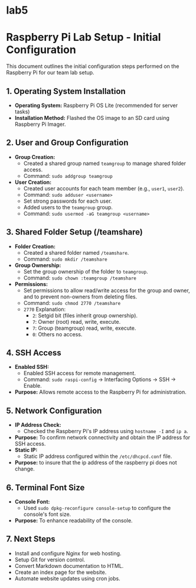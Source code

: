 # lab5
# Raspberry Pi Lab Setup - Initial Configuration

This document outlines the initial configuration steps performed on the Raspberry Pi for our team lab setup.

## 1. Operating System Installation

* **Operating System:** Raspberry Pi OS Lite (recommended for server tasks)
* **Installation Method:** Flashed the OS image to an SD card using Raspberry Pi Imager.

## 2. User and Group Configuration

* **Group Creation:**
    * Created a shared group named `teamgroup` to manage shared folder access.
    * Command: `sudo addgroup teamgroup`
* **User Creation:**
    * Created user accounts for each team member (e.g., `user1`, `user2`).
    * Command: `sudo adduser <username>`
    * Set strong passwords for each user.
    * Added users to the `teamgroup` group.
    * Command: `sudo usermod -aG teamgroup <username>`

## 3. Shared Folder Setup (/teamshare)

* **Folder Creation:**
    * Created a shared folder named `/teamshare`.
    * Command: `sudo mkdir /teamshare`
* **Group Ownership:**
    * Set the group ownership of the folder to `teamgroup`.
    * Command: `sudo chown :teamgroup /teamshare`
* **Permissions:**
    * Set permissions to allow read/write access for the group and owner, and to prevent non-owners from deleting files.
    * Command: `sudo chmod 2770 /teamshare`
    * `2770` Explanation:
        * `2`: Setgid bit (files inherit group ownership).
        * `7`: Owner (root) read, write, execute.
        * `7`: Group (teamgroup) read, write, execute.
        * `0`: Others no access.

## 4. SSH Access

* **Enabled SSH:**
    * Enabled SSH access for remote management.
    * Command: `sudo raspi-config` -> Interfacing Options -> SSH -> Enable.
* **Purpose:** Allows remote access to the Raspberry Pi for administration.

## 5. Network Configuration

* **IP Address Check:**
    * Checked the Raspberry Pi's IP address using `hostname -I` and `ip a`.
* **Purpose:** To confirm network connectivity and obtain the IP address for SSH access.
* **Static IP:**
    * Static IP address configured within the `/etc/dhcpcd.conf` file.
* **Purpose:** to insure that the ip address of the raspberry pi does not change.

## 6. Terminal Font Size

* **Console Font:**
    * Used `sudo dpkg-reconfigure console-setup` to configure the console's font size.
* **Purpose:** To enhance readability of the console.

## 7. Next Steps

* Install and configure Nginx for web hosting.
* Setup Git for version control.
* Convert Markdown documentation to HTML.
* Create an index page for the website.
* Automate website updates using cron jobs.
